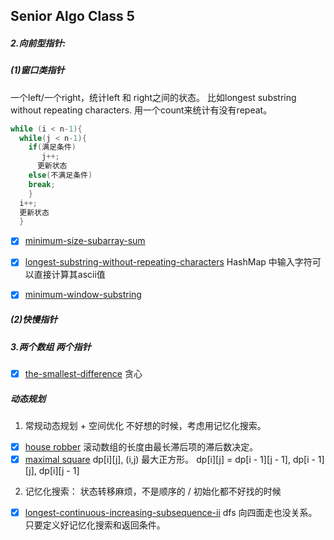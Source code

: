 ## Senior Algo Class 5

##### 2.向前型指针:
##### (1)窗口类指针
一个left/一个right，统计left 和 right之间的状态。
比如longest substring without repeating characters.
用一个count来统计有没有repeat。
```java
while (i < n-1){   
  while(j < n-1){     
    if(满足条件)         
       j++;          
      更新状态     
    else(不满足条件)         
    break;   
    }   
  i++;   
  更新状态 
  }

```
- [x] [minimum-size-subarray-sum](https://www.leetcode.com/problems/minimum-size-subarray-sum/)
 - [x] [longest-substring-without-repeating-characters](https://www.leetcode.com/problems/longest-substring-without-repeating-characters/)
 HashMap 中输入字符可以直接计算其ascii值
 
- [x] [minimum-window-substring](https://www.leetcode.com/problems/minimum-window-substring/)
 ##### (2)快慢指针
##### 3.两个数组 两个指针

- [x] [the-smallest-difference](https://www.lintcode.com/problem/the-smallest-difference/description) 贪心


 ##### 动态规划
 
 1. 常规动态规划 + 空间优化
 不好想的时候，考虑用记忆化搜索。

 - [x]  [house robber](https://www.leetcode.com/problems/house-robber/)
 滚动数组的长度由最长滞后项的滞后数决定。
 - [X] [maximal square](https://www.leetcode.com/problems/maximal-square/description)
 dp[i][j], (i,j) 最大正方形。
 dp[i][j] = dp[i - 1][j - 1], dp[i - 1][j], dp[i][j - 1]

2. 记忆化搜索：
状态转移麻烦，不是顺序的 / 初始化都不好找的时候

- [x] [longest-continuous-increasing-subsequence-ii](https://www.lintcode.com/problem/longest-continuous-increasing-subsequence-ii/description)
dfs 向四面走也没关系。只要定义好记忆化搜索和返回条件。

